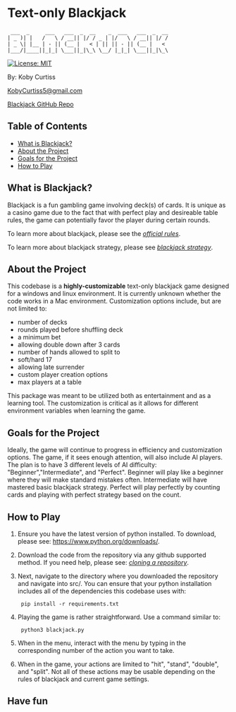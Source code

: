 # Text-only Blackjack

     ___  _     ___   ___  _  __    _  ___   ___  _  __
    | _ )| |   /   \ / __|| |/ / _ | |/   \ / __|| |/ /
    | _ \| |__ | - || (__ |   < | || || - || (__ |   <
    |___/|____||_|_| \___||_|\_\ \__/ |_|_| \___||_|\_\

 [![License: MIT](https://img.shields.io/badge/License-MIT-green.svg)](https://opensource.org/licenses/MIT)

By: Koby Curtiss

<KobyCurtiss5@gmail.com>

[Blackjack GitHub Repo](https://github.com/KCurtiss5/customizable-blackjack)

## Table of Contents

- [What is Blackjack?](#what-is-blackjack)
- [About the Project](#about-the-project)
- [Goals for the Project](#goals-for-the-project)
- [How to Play](#how-to-play)

## What is Blackjack?

Blackjack is a fun gambling game involving deck(s) of cards. It is unique as a casino game due to the fact that with perfect play and desireable table rules, the game can potentially favor the player during certain rounds.
  
  To learn more about blackjack, please see the *[official rules](https://www.blackjack.org/blackjack/how-to-play/)*.
  
  To learn more about blackjack strategy, please see *[blackjack strategy](https://www.blackjack.org/blackjack/strategy/)*.

## About the Project

This codebase is a **highly-customizable** text-only blackjack game designed for a windows and linux environment. It is currently unknown whether the code works in a Mac environment. Customization options include, but are not limited to:

- number of decks
- rounds played before shuffling deck
- a minimum bet
- allowing double down after 3 cards
- number of hands allowed to split to
- soft/hard 17
- allowing late surrender
- custom player creation options
- max players at a table

This package was meant to be utilized both as entertainment and as a learning tool. The customization is critical as it allows for different environment variables when learning the game.

## Goals for the Project

Ideally, the game will continue to progress in efficiency and customization options. The game, if it sees enough attention, will also include AI players. The plan is to have 3 different levels of AI difficulty: "Beginner","Intermediate", and "Perfect". Beginner will play like a beginner where they will make standard mistakes often. Intermediate will have mastered basic blackjack strategy. Perfect will play perfectly by counting cards and playing with perfect strategy based on the count.

## How to Play

1. Ensure you have the latest version of python installed. To download, please see: <https://www.python.org/downloads/>.

2. Download the code from the repository via any github supported method. If you need help, please see: *[cloning a repository](https://docs.github.com/en/repositories/creating-and-managing-repositories/cloning-a-repository)*.

3. Next, navigate to the directory where you downloaded the repository and navigate into src/. You can ensure that your python installation includes all of the dependencies this codebase uses with:

        pip install -r requirements.txt

4. Playing the game is rather straightforward. Use a command similar to:

        python3 blackjack.py
5. When in the menu, interact with the menu by typing in the corresponding number of the action you want to take.
6. When in the game, your actions are limited to "hit", "stand", "double", and "split". Not all of these actions may be usable depending on the rules of blackjack and current game settings.

## Have fun
